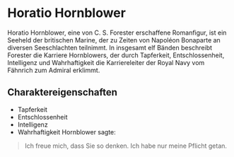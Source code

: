 # Horatio Hornblower
Horatio Hornblower, eine von C. S. Forester erschaffene Romanfigur, ist ein Seeheld der britischen Marine, der zu Zeiten von Napoléon Bonaparte an diversen Seeschlachten teilnimmt. In insgesamt elf Bänden beschreibt Forester die Karriere Hornblowers, der durch Tapferkeit, Entschlossenheit, Intelligenz und Wahrhaftigkeit die Karriereleiter der Royal Navy vom Fähnrich zum Admiral erklimmt.
## Charaktereigenschaften
* Tapferkeit
* Entschlossenheit
* Intelligenz
* Wahrhaftigkeit
Hornblower sagte:
> Ich freue mich, dass Sie so denken.
> Ich habe nur meine Pflicht getan.